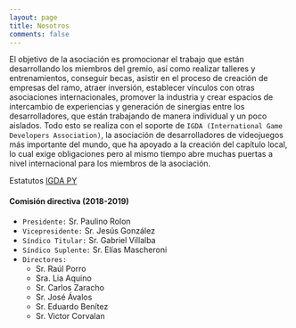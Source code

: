 ```yaml
---
layout: page
title: Nosotros
comments: false
---
```


El objetivo de la asociación es promocionar el trabajo que están desarrollando los miembros del gremio, así como realizar talleres y entrenamientos, conseguir becas, asistir en el proceso de creación de empresas del ramo, atraer inversión, establecer vínculos con otras asociaciones internacionales, promover la industria y crear espacios de intercambio de experiencias y generación de sinergias entre los desarrolladores, que están trabajando de manera individual y un poco aislados. Todo esto se realiza con el soporte de `IGDA (International Game Developers Association)`, la asociación de desarrolladores de videojuegos más importante del mundo, que ha apoyado a la creación del capítulo local, lo cual exige obligaciones pero al mismo tiempo abre muchas puertas a nivel internacional para los miembros de la asociación.

Estatutos [IGDA PY][estatuto_igda]

#### Comisión directiva (2018-2019)

- `Presidente:` Sr. Paulino Rolon
- `Vicepresidente:` Sr. Jesús González
- `Síndico Titular:` Sr. Gabriel Villalba
- `Síndico Suplente:` Sr. Elías Mascheroni
- `Directores:`
    - Sr. Raúl Porro
    - Sra. Lia Aquino
    - Sr. Carlos Zaracho
    - Sr. José Ávalos
    - Sr. Eduardo Benítez
    - Sr. Victor Corvalan

[estatuto_igda]:assets/files/estatutos_igdapy_25_08_2014.pdf